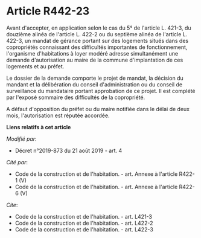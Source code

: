 # Article R442-23

Avant d'accepter, en application selon le cas du 5° de l'article L. 421-3, du douzième alinéa de l'article L. 422-2 ou du
septième alinéa de l'article L. 422-3, un mandat de gérance portant sur des logements situés dans des copropriétés
connaissant des difficultés importantes de fonctionnement, l'organisme d'habitations à loyer modéré adresse simultanément une
demande d'autorisation au maire de la commune d'implantation de ces logements et au préfet. 

Le dossier de la demande comporte le projet de mandat, la décision du mandant et la délibération du conseil d'administration
ou du conseil de surveillance du mandataire portant approbation de ce projet. Il est complété par l'exposé sommaire des
difficultés de la copropriété.

A défaut d'opposition du préfet ou du maire notifiée dans le délai de deux mois, l'autorisation est réputée accordée.

**Liens relatifs à cet article**

_Modifié par_:

  - Décret n°2019-873 du 21 août 2019 - art. 4

_Cité par_:

  - Code de la construction et de l'habitation. - art. Annexe à l'article R422-1 (V)
  - Code de la construction et de l'habitation. - art. Annexe à l'article R422-6 (V)

_Cite_:

  - Code de la construction et de l'habitation. - art. L421-3
  - Code de la construction et de l'habitation. - art. L422-2
  - Code de la construction et de l'habitation. - art. L422-3
